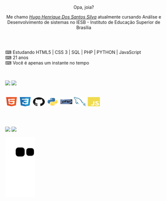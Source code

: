  <p align="center">Opa, joia? </p>
  <p align="center">Me chamo <a href="https://www.linkedin.com/in/hugo-santos-800411208/"><i>Hugo Henrique Dos Santos Silva</i></a> atualmente cursando Análise e Desenvolvimento de sistemas no IESB - Instituto de Educação Superior de Brasília </p>
  <br/>
  <br/>
 
 ⌨ Estudando HTML5 | CSS 3 | SQL | PHP | PYTHON | JavaScript <br/>
 ⌨ 21 anos <br/>
 ⌨ Você é apenas um instante no tempo <br/>
  <br/>
  <br/>
  
<!--Status -->

<div align="https://github.com/Hugoosan69">
  <img height="200em" src="https://github-readme-stats.vercel.app/api?username=Hugoosan69&show_icons=true&theme=merko#gh-light-mode-only"/>
  <img height="200em " src="https://github-readme-stats.vercel.app/api/top-langs/?username=RD0705&layout=true&theme=merko#gh-light-mode-only"/>
   </a>
 </div>

<!--imagens-->

 <br/>
 
  <div style="display: inline_block"><br>
  
  <img align="center" alt="Rd-HTML" height="30" width="40" src="https://raw.githubusercontent.com/devicons/devicon/master/icons/html5/html5-original.svg">
  <img align="center" alt="Rd-HTML" height="30" width="40" src="https://raw.githubusercontent.com/devicons/devicon/master/icons/css3/css3-original.svg">
  <img align="center" alt="Rd-HTML" height="30" width="40" src="https://raw.githubusercontent.com/devicons/devicon/master/icons/github/github-original.svg">
  <img align="center" alt="Rd-HTML" height="30" width="40" src="https://raw.githubusercontent.com/devicons/devicon/master/icons/python/python-original.svg">
  <img align="center" alt="Rd-HTML" height="30" width="40" src="https://raw.githubusercontent.com/devicons/devicon/master/icons/php/php-original.svg">
  <img align="center" alt="Rd-HTML" height="30" width="40" src="https://raw.githubusercontent.com/devicons/devicon/master/icons/mysql/mysql-original.svg">
  <img align="center" alt="Rd-Js" height="30" width="40" src="https://raw.githubusercontent.com/devicons/devicon/master/icons/javascript/javascript-plain.svg">
</div>

<div> 
  <br>
  <br>
  <br>
 
  <a href="https://www.instagram.com/hugoosan69/" target="_blank"><img src="https://img.shields.io/badge/-Instagram-%23E4405F?style=for-the-badge&logo=instagram&logoColor=white" target="_blank"></a>
 <a href="https://www.linkedin.com/in/hugo-santos-800411208/" target="_blank"><img src="https://img.shields.io/badge/-LinkedIn-%230077B5?style=for-the-badge&logo=linkedin&logoColor=white" target="_blank"></a> 
  
![Snake animation](https://github.com/marcelokkkj/marcelokkkj/blob/output/github-contribution-grid-snake.svg) 
 
</div>
